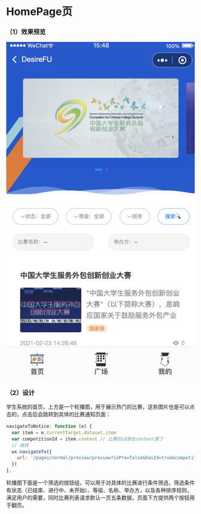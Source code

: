 # HomePage页

### （1）效果预览

![](../../../.gitbook/assets/image%20%2826%29.png)

### （2）设计

学生系统的首页，上方是一个轮播图，用于展示热门的比赛，这些图片也是可以点击的，点击后会跳转到具体的比赛通知页面：

```javascript
navigateToNotice: function (e) {
  var item = e.currentTarget.dataset.item
  var competitionId = item.content // 比赛的id放在content里了
  // 跳转
  wx.navigateTo({
    url: '/pages/normal/preview/preview?isPre=false&hasId=true&competitionId=' + competitionId
  })
},
```

轮播图下面是一个筛选的按钮组，可以用于对具体的比赛进行条件筛选，筛选条件有状态（已结束、进行中、未开始）、等级、名称、举办方，以及各种排序规则，满足用户的需要，同时比赛列表请求默认一页五条数据，页面下方提供两个按钮用于翻页。





